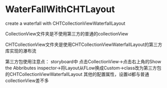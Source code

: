 # WaterFallWithCHTLayout
create a waterfall with CHTCollectionViewWaterfallLayout

CollectionView文件夹是不使用第三方的普通的collectionView

CHTCollectionView文件夹是使用CHTCollectionViewWaterfallLayout的第三方库实现的瀑布流

第三方包使用注意点：
storyboard中
点击CollectionView→点击右上角的Show the Abbributes inspector→将Layout从FLow换成Custom→class改为第三方包的CHTCollectionViewWaterfallLayout
其他的配置属性，设置id都与普通collectionView差不多
